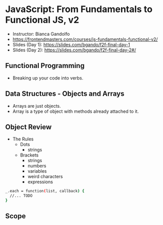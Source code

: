 # JavaScript: From Fundamentals to Functional JS, v2

* Instructor: Bianca Gandolfo
* <https://frontendmasters.com/courses/js-fundamentals-functional-v2/>
* Slides (Day 1): <https://slides.com/bgando/f2f-final-day-1>
* Slides (Day 2): <https://slides.com/bgando/f2f-final-day-2#/>

## Functional Programming

* Breaking up your code into verbs.

## Data Structures - Objects and Arrays

* Arrays are just objects.
* Array is a type of object with methods already attached to it.

## Object Review

* The Rules
  * Dots
    * strings
  * Brackets
    * strings
    * numbers
    * variables
    * weird characters
    * expressions

```bash
_.each = function(list, callback) {
  //... TODO
}
```

## Scope
